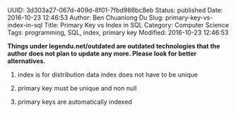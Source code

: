 UUID: 3d303a27-067d-409d-8f01-7fbd986bc8eb
Status: published
Date: 2016-10-23 12:46:53
Author: Ben Chuanlong Du
Slug: primary-key-vs-index-in-sql
Title: Primary Key vs Index in SQL
Category: Computer Science
Tags: programming, SQL, index, primary key
Modified: 2016-10-23 12:46:53

**Things under legendu.net/outdated are outdated technologies that the author does not plan to update any more. Please look for better alternatives.**

1. index is for distribution data
index does not have to be unique

2. primary key must be unique and non null

3. primary keys are automatically indexed
